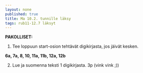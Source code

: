 ```yaml
---
layout: none
published: true
title: Ma 10.2. tunnille läksy
tags: rub11-12.7 läksyt
---
```

**PAKOLLISET:**

1. Tee loppuun start-osion tehtävät digikirjasta, jos jäivät kesken. 

**6a, 7a, 8, 10, 11a, 11b, 12a, 12b**

2. Lue ja suomenna teksti 1 digikirjasta. 3p (vink vink ;))

